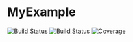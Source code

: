 # MyExample

[![Build Status](https://travis-ci.com/Mikejmnez/MyExample.jl.svg?branch=master)](https://travis-ci.com/Mikejmnez/MyExample.jl)
[![Build Status](https://ci.appveyor.com/api/projects/status/github/Mikejmnez/MyExample.jl?svg=true)](https://ci.appveyor.com/project/Mikejmnez/MyExample-jl)
[![Coverage](https://codecov.io/gh/Mikejmnez/MyExample.jl/branch/master/graph/badge.svg)](https://codecov.io/gh/Mikejmnez/MyExample.jl)
